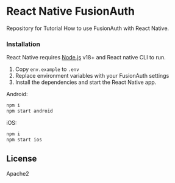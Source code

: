 # React Native FusionAuth
Repository for Tutorial How to use FusionAuth with React Native.

### Installation

React Native requires [Node.js](https://nodejs.org/) v18+ and React native CLI to run.

1. Copy `env.example` to `.env`
2. Replace environment variables with your FusionAuth settings
3. Install the dependencies and start the React Native app.

Android:
```sh
npm i
npm start android
```

iOS:
```sh
npm i
npm start ios
```

License
----
Apache2


